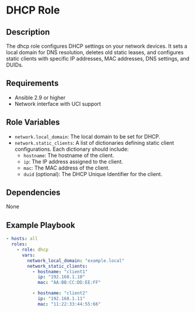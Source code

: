 # DHCP Role

## Description
The dhcp role configures DHCP settings on your network devices. It sets a local domain for DNS resolution, deletes old static leases, and configures static clients with specific IP addresses, MAC addresses, DNS settings, and DUIDs.

## Requirements
- Ansible 2.9 or higher
- Network interface with UCI support

## Role Variables
- `network.local_domain`: The local domain to be set for DHCP.
- `network.static_clients`: A list of dictionaries defining static client configurations. Each dictionary should include:
  - `hostname`: The hostname of the client.
  - `ip`: The IP address assigned to the client.
  - `mac`: The MAC address of the client.
  - `duid` (optional): The DHCP Unique Identifier for the client.

## Dependencies
None

## Example Playbook
```yaml
- hosts: all
  roles:
    - role: dhcp
      vars:
        network_local_domain: "example.local"
        network_static_clients:
          - hostname: "client1"
            ip: "192.168.1.10"
            mac: "AA:BB:CC:DD:EE:FF"

          - hostname: "client2"
            ip: "192.168.1.11"
            mac: "11:22:33:44:55:66"
